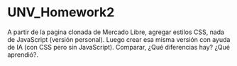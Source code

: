 # UNV_Homework2

A partir de la pagina clonada de Mercado Libre, agregar estilos CSS, nada de JavaScript (versión personal). Luego crear esa misma versión con ayuda de IA (con CSS pero sin JavaScript). Comparar, ¿Qué diferencias hay? ¿Qué aprendió?. 
